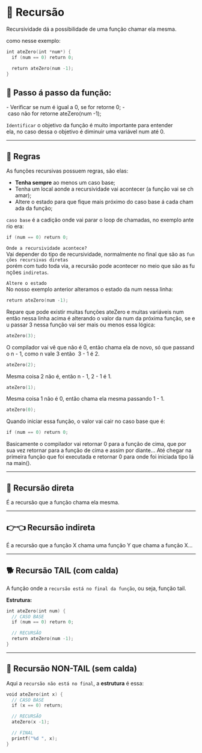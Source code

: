 # 📂 Recursão
Recursividade dá a possibilidade de uma função chamar ela mesma.

como nesse exemplo:
```C
int ateZero(int *num*) {
  if (num == 0) return 0;

  return ateZero(num -1);
}
```

## 🐾 Passo á passo da função:
  - Verificar se num é igual a 0, se for retorne 0;
  - caso não for retorne ateZero(num -1);

`Identificar` o objetivo da função é muito importante para entender ela, no caso dessa o objetivo é diminuir uma variável num até 0.

---

## 📏 Regras

As funções recursivas possuem regras, são elas:
  - **Tenha sempre** ao menos um caso base;
  - Tenha um local aonde a recursividade vai acontecer (a função vai se chamar);
  - Altere o estado para que fique mais próximo do caso base á cada chamada da função;

`caso base` é a cadição onde vai parar o loop de chamadas, no exemplo anterio era:
```C
if (num == 0) return 0;
```

`Onde a recursividade acontece?`
Vai depender do tipo de recursividade, normalmente no final que são as `funções recursivas diretas`
porém com tudo toda via, a recursão pode acontecer no meio que são as funções `indiretas`.

`Altere o estado` </br>
No nosso exemplo anterior alteramos o estado da num nessa linha:

```C
return ateZero(num -1);
```
Repare que pode existir muitas funções ateZero e muitas variáveis num então nessa linha acima é alterando o valor da num da próxima função, se eu passar 3 nessa função vai ser mais ou menos essa lógica:

```C
ateZero(3);
```
O compilador vai vê que não é 0, então chama ela de novo, só que passando n - 1, como n vale 3 então  3 - 1 é 2.

```C
ateZero(2);
```
Mesma coisa 2 não é, então n - 1, 2 - 1 é 1.

```C
ateZero(1);
```
Mesma coisa 1 não é 0, então chama ela mesma passando 1 - 1.

```C
ateZero(0);
```

Quando iniciar essa função, o valor vai cair no caso base que é:

```C
if (num == 0) return 0;
```

Basicamente o compilador vai retornar 0 para a função de cima, que por sua vez retornar para a função de cima e assim por diante... Até chegar na primeira função que foi executada e retornar 0 para onde foi iniciada tipo lá na main().

---
## 🎯 Recursão direta

É a recursão que a função chama ela mesma.

---
## 👉👈 Recursão indireta 

É a recursão que a função X chama uma função Y que chama a função X...

---
## 🐕 Recursão TAIL (com calda)

A função onde a `recursão está no final da função`, ou seja, função tail.

**Estrutura:**
```C
int ateZero(int num) {
  // CASO BASE
  if (num == 0) return 0;

  // RECURSÃO
  return ateZero(num -1);
}
```
---
## 🐑 Recursão NON-TAIL (sem calda)
Aqui a `recursão não está no final`, a **estrutura** é essa:

```C
void ateZero(int x) {
  // CASO BASE
  if (x == 0) return;

  // RECURSÃO
  ateZero(x -1);

  // FINAL
  printf("%d ", x);
}
```
